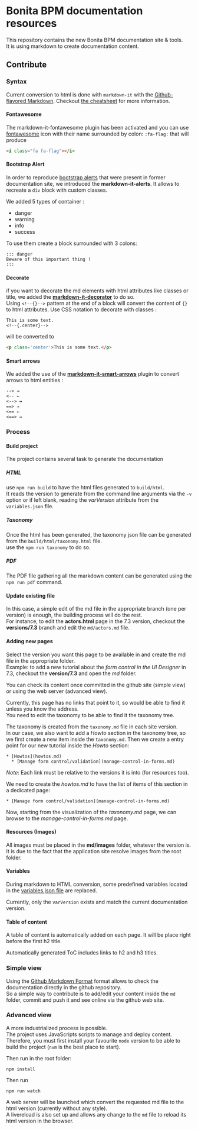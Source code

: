 # Bonita BPM documentation resources

This repository contains the new Bonita BPM documentation site & tools.  
It is using markdown to create documentation content.

## Contribute

### Syntax

Current conversion to html is done with `markdown-it` with the [Github-flavored Markdown](https://help.github.com/categories/writing-on-github/). Checkout [the cheatsheet](https://github.com/adam-p/markdown-here/wiki/Markdown-Cheatsheet#blockquotes) for more information.

#### Fontawesome

The markdown-it-fontawesome plugin has been activated and you can use [fontawesome](http://fontawesome.io/icons/) icon with their name surrounded by colon: `:fa-flag:` that will produce 
```html
<i class="fa fa-flag"></i>
```

#### Bootstrap Alert

In order to reproduce [bootstrap alerts](http://getbootstrap.com/components/#alerts) that were present in former documentation site, we introduced the **markdown-it-alerts**.
It allows to recreate a `div` block with custom classes.

We added 5 types of container :
* danger
* warning
* info
* success

To use them create a block surrounded with 3 colons:
```
::: danger
Beware of this important thing !
:::
```
#### Decorate

if you want to decorate the md elements with html attributes like classes or title, we added the [**markdown-it-decorator**](https://www.npmjs.com/package/markdown-it-decorate) to do so.  
Using `<!--{}-->` pattern at the end of a block will convert the content of `{}` to html attributes. Use CSS notation to decorate with classes :
```
This is some text.
<!--{.center}-->
```
will be converted to
```html
<p class='center'>This is some text.</p>
```

#### Smart arrows

We added the use of the [**markdown-it-smart-arrows**](https://www.npmjs.com/package/markdown-it-smartarrows) plugin to convert arrows to html entities :
```
--> →
<-- ←
<--> ↔
==> ⇒
<== ⇐
<==> ⇔
```
### Process

#### Build project

The project contains several task to generate the documentation

##### HTML

use `npm run build` to have the html files generated to `build/html`.  
It reads the version to generate from the command line arguments via the `-v` option or if left blank, reading the _varVersion_ attribute from the `variables.json` file. 

##### Taxonomy

Once the html has been generated, the taxonomy json file can be generated from the `build/html/taxonomy.html` file.  
use the `npm run taxonomy` to do so.

##### PDF

The PDF file gathering all the markdown content can be generated using the `npm run pdf` command.

#### Update existing file

In this case, a simple edit of the md file in the appropriate branch (one per version) is enough, the building process will do the rest.  
For instance, to edit the **actors.html** page in the 7.3 version, checkout the **versions/7.3** branch and edit the `md/actors.md` file.

#### Adding new pages

Select the version you want this page to be available in and create the md file in the appropriate folder.  
Example: to add a new tutorial about the _form control in the UI Designer_ in 7.3, checkout the **version/7.3** and open the _md_ folder.

You can check its content once committed in the github site (simple view) or using the web server (advanced view).

Currently, this page has no links that point to it, so would be able to find it unless you know the address.  
You need to edit the taxonomy to be able to find it the taxonomy tree.

The taxonomy is created from the `taxonomy.md` file in each site version.  
In our case, we also want to add a _Howto_ section in the taxonomy tree, so we first create a new item inside the `taxonomy.md`. Then we create a entry point for our new tutorial inside the _Howto_ section:

    * [Howtos](howtos.md)
      * [Manage form control/validation](manage-control-in-forms.md)

_Note_: Each link must be relative to the versions it is into (for resources too).

We need to create the _howtos.md_ to have the list of items of this section in a dedicated page:

    * [Manage form control/validation](manage-control-in-forms.md)

Now, starting from the visualization of the _taxonomy.md_ page, we can browse to the _manage-control-in-forms.md_ page.

#### Resources (Images)

All images must be placed in the **md/images** folder, whatever the version is. It is due to the fact that the application site resolve images from the root folder.

#### Variables

During markdown to HTML conversion, some predefined variables located in the [variables.json file](scripts/variables.json) are replaced.

Currently, only the `varVersion` exists and match the current documentation version.

#### Table of content

A table of content is automatically added on each page. It will be place right before the first h2 title.

Automatically generated ToC includes links to h2 and h3 titles.

### Simple view

Using the [Github Markdown Format](https://help.github.com/categories/writing-on-github/) format allows to check the documentation directly in the github repository.  
So a simple way to contribute is to add/edit your content inside the `md` folder, commit and push it and see online via the github web site.

### Advanced view

A more industrialized process is possible.  
The project uses JavaScripts scripts to manage and deploy content.   
Therefore, you must first install your favourite `node` version to be able to build the project (`nvm` is the best place to start).

Then run in the root folder:

    npm install

Then run

    npm run watch

A web server will be launched which convert the requested md file to the html version (currently without any style).  
A livereload is also set up and allows any change to the `md` file to reload its html version in the browser.
